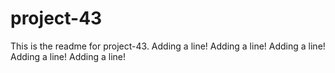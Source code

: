 # project-43

This is the readme for project-43.
Adding a line!
Adding a line!
Adding a line!
Adding a line!
Adding a line!
